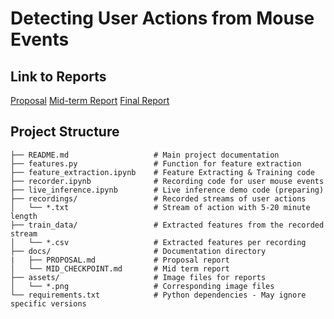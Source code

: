 # Detecting User Actions from Mouse Events

## Link to Reports
[Proposal](docs/PROPOSAL.md)
[Mid-term Report](docs/MID_CHECKPOINT.md)
[Final Report](docs/FINAL.md)


## Project Structure

```plaintext
├── README.md                   # Main project documentation
├── features.py                 # Function for feature extraction
├── feature_extraction.ipynb    # Feature Extracting & Training code
├── recorder.ipynb              # Recording code for user mouse events
├── live_inference.ipynb        # Live inference demo code (preparing)
├── recordings/                 # Recorded streams of user actions
│   └── *.txt                   # Stream of action with 5-20 minute length
├── train_data/                 # Extracted features from the recorded stream
│   └── *.csv                   # Extracted features per recording
├── docs/                       # Documentation directory
|   ├── PROPOSAL.md             # Proposal report
│   └── MID_CHECKPOINT.md       # Mid term report
├── assets/                     # Image files for reports
│   └── *.png                   # Corresponding image files
└── requirements.txt            # Python dependencies - May ignore specific versions
```